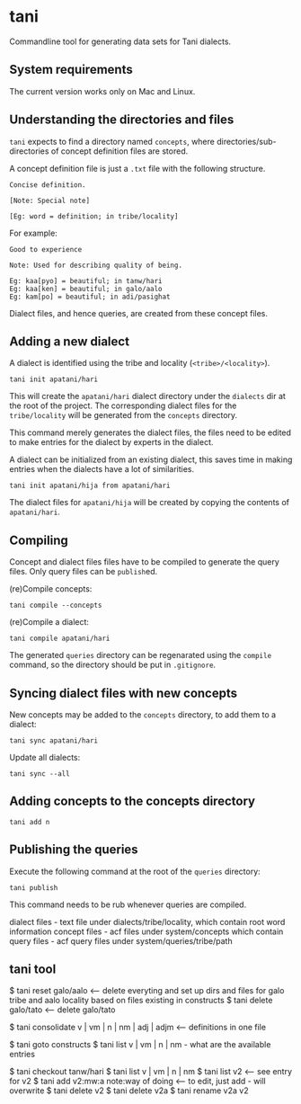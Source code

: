 # tani

Commandline tool for generating data sets for Tani dialects.

## System requirements

The current version works only on Mac and Linux.

## Understanding the directories and files

`tani` expects to find a directory named `concepts`, where directories/sub-directories of concept definition files are stored.

A concept definition file is just a `.txt` file with the following structure.

```
Concise definition.

[Note: Special note]

[Eg: word = definition; in tribe/locality]
```

For example:

```
Good to experience

Note: Used for describing quality of being.

Eg: kaa[pyo] = beautiful; in tanw/hari
Eg: kaa[ken] = beautiful; in galo/aalo
Eg: kam[po] = beautiful; in adi/pasighat
```

Dialect files, and hence queries, are created from these concept files.

## Adding a new dialect

A dialect is identified using the tribe and locality (`<tribe>/<locality>`).

```
tani init apatani/hari
```

This will create the `apatani/hari` dialect directory under the `dialects` dir at the root of the project. The corresponding dialect files for the `tribe/locality` will be generated from the `concepts` directory.

This command merely generates the dialect files, the files need to be edited to make entries for the dialect by experts in the dialect.

A dialect can be initialized from an existing dialect, this saves time in making entries when the dialects have a lot of similarities.

```
tani init apatani/hija from apatani/hari
```

The dialect files for `apatani/hija` will be created by copying the contents of `apatani/hari`.

## Compiling

Concept and dialect files files have to be compiled to generate the query files. Only query files can be `publish`ed.

(re)Compile concepts:

```
tani compile --concepts
```

(re)Compile a dialect:

```
tani compile apatani/hari
```

The generated `queries` directory can be regenarated using the `compile` command, so the directory should be put in `.gitignore`.

## Syncing dialect files with new concepts

New concepts may be added to the `concepts` directory, to add them to a dialect:

```
tani sync apatani/hari
```

Update all dialects:

```
tani sync --all
```

## Adding concepts to the concepts directory

```
tani add n
```

## Publishing the queries

Execute the following command at the root of the `queries` directory:

```
tani publish
```

This command needs to be rub whenever queries are compiled.


dialect files - text file under dialects/tribe/locality, which contain root word information
concept files - acf files under system/concepts which contain
query files - acf query files under system/queries/tribe/path

## tani tool

$ tani reset galo/aalo <-- delete everyting and set up dirs and files for galo tribe and aalo locality based on files existing in constructs
$ tani delete galo/tato <-- delete galo/tato

$ tani consolidate v | vm | n | nm | adj | adjm <-- definitions in one file

$ tani goto constructs
$ tani list v | vm | n | nm - what are the available entries

$ tani checkout tanw/hari
$ tani list v | vm | n | nm
$ tani list v2 <-- see entry for v2
$ tani add v2:mw:a note:way of doing <-- to edit, just add - will overwrite
$ tani delete v2
$ tani delete v2a
$ tani rename v2a v2

